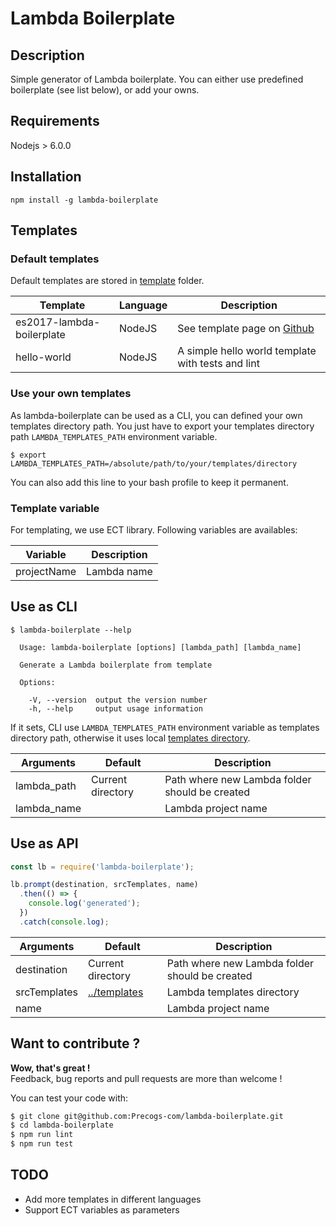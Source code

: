 # Lambda Boilerplate

## Description

Simple generator of Lambda boilerplate. You can either use predefined boilerplate (see list below), or add your owns.

## Requirements
Nodejs > 6.0.0

## Installation
```
npm install -g lambda-boilerplate
```

## Templates

### Default templates

Default templates are stored in [template](./templates) folder.

| Template | Language | Description |
| ------ | ------ | ------ |
| es2017-lambda-boilerplate | NodeJS | See template page on [Github](https://github.com/irvinlim/es2017-lambda-boilerplate)  |
| hello-world | NodeJS | A simple hello world template with tests and lint |

### Use your own templates
As lambda-boilerplate can be used as a CLI, you can defined your own templates directory path. You just have to export your templates directory path `LAMBDA_TEMPLATES_PATH` environment variable.

```
$ export LAMBDA_TEMPLATES_PATH=/absolute/path/to/your/templates/directory
```

You can also add this line to your bash profile to keep it permanent.

### Template variable

For templating, we use ECT library. Following variables are availables:

| Variable | Description |
| ------ | ------ |
| projectName | Lambda name |

## Use as CLI
```
$ lambda-boilerplate --help

  Usage: lambda-boilerplate [options] [lambda_path] [lambda_name]

  Generate a Lambda boilerplate from template

  Options:

    -V, --version  output the version number
    -h, --help     output usage information
```

If it sets, CLI use `LAMBDA_TEMPLATES_PATH` environment variable as templates directory path, otherwise it uses local [templates directory](./templates).

| Arguments | Default | Description |
| ------ | ------ | ------ |
| lambda_path | Current directory | Path where new Lambda folder should be created |
| lambda_name |   | Lambda project name |

## Use as API

```js
const lb = require('lambda-boilerplate');

lb.prompt(destination, srcTemplates, name)
  .then(() => {
    console.log('generated');
  })
  .catch(console.log);
```

| Arguments | Default | Description |
| ------ | ------ | ------ |
| destination | Current directory | Path where new Lambda folder should be created |
| srcTemplates | [../templates](./templates) | Lambda templates directory |
| name |   | Lambda project name |

## Want to contribute ?
**Wow, that's great !**  
Feedback, bug reports and pull requests are more than welcome !

You can test your code with:
```bash
$ git clone git@github.com:Precogs-com/lambda-boilerplate.git
$ cd lambda-boilerplate
$ npm run lint
$ npm run test
```

## TODO
- Add more templates in different languages
- Support ECT variables as parameters

